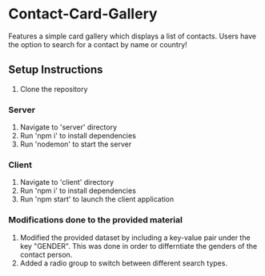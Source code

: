 # Contact-Card-Gallery
Features a simple card gallery which displays a list of contacts. Users have the option to search for a contact by name or country!

## Setup Instructions
1. Clone the repository

### Server
1. Navigate to 'server' directory
2. Run 'npm i' to install dependencies
3. Run 'nodemon' to start the server

### Client
1. Navigate to 'client' directory
2. Run 'npm i' to install dependencies
3. Run 'npm start' to launch the client application

### Modifications done to the provided material
1. Modified the provided dataset by including a key-value pair under the key "GENDER". This was done in order to differntiate the genders of the contact person.
2. Added a radio group to switch between different search types.
